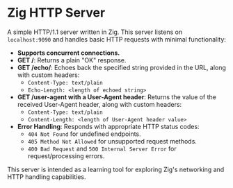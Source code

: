 # Zig HTTP Server

A simple HTTP/1.1 server written in Zig. This server listens on `localhost:9090` and handles basic HTTP requests with minimal functionality:

- **Supports concurrent connections.**
- **GET /**: Returns a plain "OK" response.
- **GET /echo/<your string>**: Echoes back the specified string provided in the URL, along with custom headers:
  - `Content-Type: text/plain`
  - `Echo-Length: <length of echoed string>`
- **GET /user-agent with a User-Agent header**: Returns the value of the received User-Agent header, along with custom headers:
  - `Content-Type: text/plain`
  - `Content-Length: <length of User-Agent header value>`
- **Error Handling**: Responds with appropriate HTTP status codes:
  - `404 Not Found` for undefined endpoints.
  - `405 Method Not Allowed` for unsupported request methods.
  - `400 Bad Request` and `500 Internal Server Error` for request/processing errors.

This server is intended as a learning tool for exploring Zig's networking and HTTP handling capabilities.
